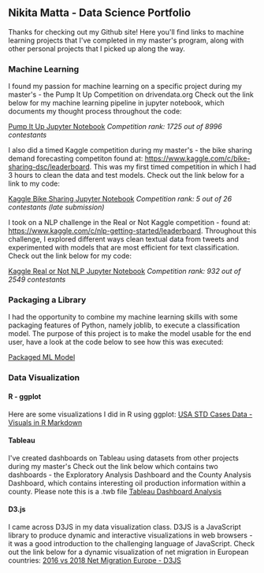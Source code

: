 ## Nikita Matta - Data Science Portfolio

Thanks for checking out my Github site! Here you'll find links to machine learning projects that I've completed in my master's program, along with other personal projects that I picked up along the way. 

### Machine Learning

I found my passion for machine learning on a specific project during my master's - the Pump It Up Competition on drivendata.org 
Check out the link below for my machine learning pipeline in jupyter notebook, which documents my thought process throughout the code:

[Pump It Up Jupyter Notebook](https://github.com/nmatta72/nmatta72.github.io/blob/master/PumpItUpCompetitionCode.ipynb)
_Competition rank: 1725 out of 8996 contestants_

I also did a timed Kaggle competition during my master's - the bike sharing demand forecasting competiton found at: https://www.kaggle.com/c/bike-sharing-dsc/leaderboard. This was my first timed competition in which I had 3 hours to clean the data and test models. Check out the link below for a link to my code:

[Kaggle Bike Sharing Jupyter Notebook](https://github.com/nmatta72/nmatta72.github.io/blob/master/KaggleBikeSharingChallenge.ipynb)
_Competition rank: 5 out of 26 contestants (late submission)_

I took on a NLP challenge in the Real or Not Kaggle competition - found at: https://www.kaggle.com/c/nlp-getting-started/leaderboard. Throughout this challenge, I explored different ways clean textual data from tweets and experimented with models that are most efficient for text classification. Check out the link below for my code:

[Kaggle Real or Not NLP Jupyter Notebook](https://github.com/nmatta72/nmatta72.github.io/blob/master/KaggleRealOrNotChallenge.ipynb)
_Competition rank: 932 out of 2549 contestants_

### Packaging a Library

I had the opportunity to combine my machine learning skills with some packaging features of Python, namely joblib, to execute a classification model. The purpose of this project is to make the model usable for the end user, have a look at the code below to see how this was executed:

[Packaged ML Model](https://github.com/nmatta72/packaged-ml-model)

### Data Visualization

#### R - ggplot

Here are some visualizations I did in R using ggplot:
[USA STD Cases Data - Visuals in R Markdown](https://github.com/nmatta72/nmatta72.github.io/tree/master/R%20Visualization)

#### Tableau

I've created dashboards on Tableau using datasets from other projects during my master's Check out the link below which contains two dashboards - the Exploratory Analysis Dashboard and the County Analysis Dashboard, which contains interesting oil production information within a county. Please note this is a .twb file
[Tableau Dashboard Analysis](https://github.com/nmatta72/nmatta72.github.io/blob/master/NDOilProd_County_Analysis.twb)


#### D3.js

I came across D3JS in my data visualization class. D3JS is a JavaScript library to produce dynamic and interactive visualizations in web browsers - it was a good introduction to the challenging language of JavaScript. Check out the link below for a dynamic visualization of net migration in European countries:
[2016 vs 2018 Net Migration Europe - D3JS](https://bl.ocks.org/nmatta72/a3ba863e7e35cdd2c2565c0cf572fe46)
